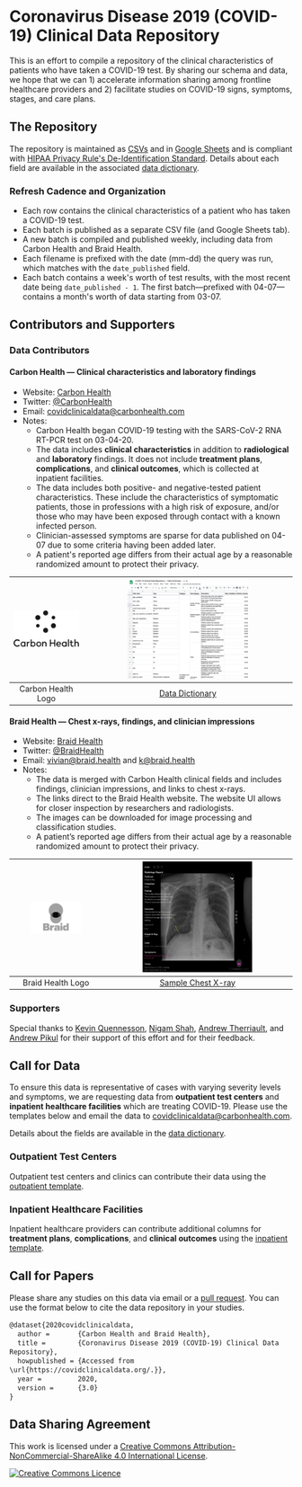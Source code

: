 # Coronavirus Disease 2019 (COVID-19) Clinical Data Repository

This is an effort to compile a repository of the clinical characteristics of patients who have taken a COVID-19 test. By sharing our schema and data, we hope that we can 1) accelerate information sharing among frontline healthcare providers and 2) facilitate studies on COVID-19 signs, symptoms, stages, and care plans.

## The Repository

The repository is maintained as [CSVs](https://github.com/mdcollab/covidclinicaldata/tree/master/data/) and in <a href="https://docs.google.com/spreadsheets/d/11IuOqJ_L0wYcbDqovmDaASR2aae79I5a9wpGVOuQ9bU/edit?usp=sharing" target="_blank">Google Sheets</a> and is compliant with <a href="https://www.hhs.gov/hipaa/for-professionals/privacy/special-topics/de-identification/index.html#standard" target="_blank">HIPAA Privacy Rule's De-Identification Standard</a>. Details about each field are available in the associated <a href="https://docs.google.com/spreadsheets/d/1p9rtv2LjVCPb54MdGe8ZqJ1zF3McIFnzq-ZhhjWgguI/edit?usp=sharing" target="_blank">data dictionary</a>. 

### Refresh Cadence and Organization 

  * Each row contains the clinical characteristics of a patient who has taken a COVID-19 test.  
  * Each batch is published as a separate CSV file (and Google Sheets tab). 
  * A new batch is compiled and published weekly, including data from Carbon Health and Braid Health.
  * Each filename is prefixed with the date (mm-dd) the query was run, which matches with the `date_published` field. 
  * Each batch contains a week's worth of test results, with the most recent date being `date_published - 1`. The first batch—prefixed with 04-07—contains a month's worth of data starting from 03-07.


## <a name="contribs"></a> Contributors and Supporters

### Data Contributors

#### Carbon Health — Clinical characteristics and laboratory findings

- Website: <a href="https://carbonhealth.com/coronavirus" target="_blank">Carbon Health</a>
- Twitter: <a href="https://twitter.com/CarbonHealth" target="_blank">@CarbonHealth</a>
- Email: <covidclinicaldata@carbonhealth.com>
- Notes: 
    * Carbon Health began COVID-19 testing with the SARS-CoV-2 RNA RT-PCR test on 03-04-20. 
    * The data includes **clinical characteristics** in addition to **radiological** and **laboratory** findings. It does not include **treatment plans**, **complications**, and **clinical outcomes**, which is collected at inpatient facilities.
    * The data includes both positive- and negative-tested patient characteristics. These include the characteristics of symptomatic patients, those in professions with a high risk of exposure, and/or those who may have been exposed through contact with a known infected person. 
    * Clinician-assessed symptoms are sparse for data published on 04-07 due to some criteria having been added later. 
    * A patient's reported age differs from their actual age by a reasonable randomized amount to protect their privacy. 
    
| ![CH Logo](contributors/logos/carbon_health.png) | <img src="contributors/samples/carbon_health_dictionary.png" width="60%"> |
|:--:| :--: |
| Carbon Health Logo | <a href="https://docs.google.com/spreadsheets/d/1p9rtv2LjVCPb54MdGe8ZqJ1zF3McIFnzq-ZhhjWgguI/edit?usp=sharing" target="_blank">Data Dictionary</a> |

#### Braid Health — Chest x-rays, findings, and clinician impressions

- Website: <a href="https://braid.health/www" target="_blank">Braid Health</a>
- Twitter: <a href="https://twitter.com/BraidHealth" target="_blank">@BraidHealth</a>
- Email: <vivian@braid.health> and <k@braid.health>
- Notes:
    * The data is merged with Carbon Health clinical fields and includes findings, clinician impressions, and links to chest x-rays. 
    * The links direct to the Braid Health website. The website UI allows for closer inspection by researchers and radiologists. 
    * The images can be downloaded for image processing and classification studies.
    * A patient’s reported age differs from their actual age by a reasonable randomized amount to protect their privacy.

| <img src="contributors/logos/braid_health.png" width="60%"> |  <img src="contributors/samples/braid_health_c_xray.png" width="60%"> |
|:--:| :--:| 
| Braid Health Logo | <a href="https://braid.health/viewer/study/6905c8c988d201379dd932fa5ba650125d89bc5bddfa6a4df9f4338cbd2326f2?key=BIo8HvL8W_dy__4IdBFd1pxP3xoibTLfRwG4ErLo9Okog3RzXmcB0VJL-7onLz9PlL4OpSzut_hzZZGPnC6LX0&lab=sars"  target="_blank">Sample Chest X-ray</a> |

### Supporters

Special thanks to <a href="https://braid.health/www" target="_blank">Kevin Quennesson</a>, <a href="https://profiles.stanford.edu/nigam-shah" target="_blank">Nigam Shah</a>, [Andrew Therriault](https://www.andrewtherriault.com/), and [Andrew Pikul](http://ajpikul.com) for their support of this effort and for their feedback.

## Call for Data 

To ensure this data is representative of cases with varying severity levels and symptoms, we are requesting data from **outpatient test centers** and **inpatient healthcare facilities** which are treating COVID-19. 
Please use the templates below and email the data to <covidclinicaldata@carbonhealth.com>. 

Details about the fields are available in the <a href="https://docs.google.com/spreadsheets/d/1p9rtv2LjVCPb54MdGe8ZqJ1zF3McIFnzq-ZhhjWgguI/edit?usp=sharing" target="_blank">data dictionary</a>.

### Outpatient Test Centers

Outpatient test centers and clinics can contribute their data using the <a href="https://docs.google.com/spreadsheets/d/18dGt8lZQsaAL0X4OPDICWVU2LtTBhRQufR2eBcLVgPA/edit?usp=sharing" target="_blank">outpatient template</a>.

### Inpatient Healthcare Facilities

Inpatient healthcare providers can contribute additional columns for **treatment plans**, **complications**, and **clinical outcomes** using the <a href="https://docs.google.com/spreadsheets/d/18dGt8lZQsaAL0X4OPDICWVU2LtTBhRQufR2eBcLVgPA/edit?usp=sharing" target="_blank">inpatient template</a>.

## Call for Papers 

Please share any studies on this data via email or a <a href="https://github.com/mdcollab/covidclinicaldata" target="_blank">pull request</a>. 
You can use the format below to cite the data repository in your studies.

```
@dataset{2020covidclinicaldata,
  author =       {Carbon Health and Braid Health},
  title =        {Coronavirus Disease 2019 (COVID-19) Clinical Data Repository},
  howpublished = {Accessed from \url{https://covidclinicaldata.org/.}},
  year =         2020,
  version =      {3.0}
}
```

## Data Sharing Agreement

This work is licensed under a <a rel="license" href="http://creativecommons.org/licenses/by-nc-sa/4.0/"  target="_blank">Creative Commons Attribution-NonCommercial-ShareAlike 4.0 International License</a>.

<a rel="license" href="http://creativecommons.org/licenses/by-nc-sa/4.0/"  target="_blank"><img alt="Creative Commons Licence" style="border-width:0" src="https://i.creativecommons.org/l/by-nc-sa/4.0/88x31.png" /></a>


